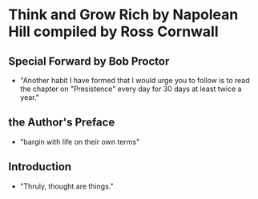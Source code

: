 # Think and Grow Rich by Napolean Hill compiled by Ross Cornwall 

## Special Forward by Bob Proctor 

- "Another habit I have formed that I would urge you to follow is to read the chapter on "Presistence" every day for 30 days at least twice a year."

## the Author's Preface

- "bargin with life on their own terms" 

## Introduction 

- "Thruly, thought are things."
